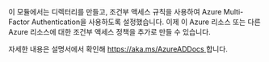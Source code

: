 이 모듈에서는 디렉터리를 만들고, 조건부 액세스 규칙을 사용하여 Azure Multi-Factor Authentication을 사용하도록 설정했습니다. 이제 이 Azure 리소스 또는 다른 Azure 리소스에 대한 조건부 액세스 정책을 추가로 만들 수 있습니다.

자세한 내용은 설명서에서 확인해 [ https://aka.ms/AzureADDocs ](https://aka.ms/AzureADDocs)합니다.
